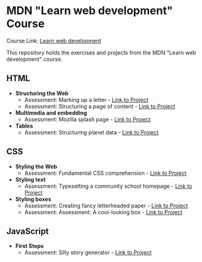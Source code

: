 # MDN "Learn web development" Course

Course Link: [Learn web development](https://developer.mozilla.org/en-US/docs/Learn)

This repository holds the exercises and projects from the MDN "Learn web development" course.

## HTML
- **Structuring the Web**
    - Assessment: Marking up a letter - [Link to Project](HTML/Assessment%2001%20-%20Marking%20up%20a%20letter)
    - Assessment: Structuring a page of content - [Link to Project](HTML/Assessment%2002%20-%20Structuring%20a%20page%20of%20content)
- **Multimedia and embedding**
    - Assessment: Mozilla splash page - [Link to Project](HTML/Assessment%2003%20-%20Mozilla%20splash%20page)
- **Tables**
    - Assessment: Structuring planet data - [Link to Project](HTML/Assessment%2004%20-%20Structuring%20planet%20data)

## CSS
- **Styling the Web**
    - Assessment: Fundamental CSS comprehension - [Link to Project](https://github.com/diva-D/MDN-learn-web-development/tree/master/CSS/Assessment%2001%20-%20Fundamental%20CSS%20comprehension)
- **Styling text**
    - Assessment: Typesetting a community school homepage - [Link to Project](https://github.com/diva-D/MDN-learn-web-development/tree/master/CSS/Assessment%2002%20-%20Typesetting%20a%20community%20school%20homepage)
- **Styling boxes**
    - Assessment: Creating fancy letterheaded paper - [Link to Project]()
    - Assessment: Assessment: A cool-looking box - [Link to Project]()

## JavaScript
- **First Steps**
    - Assessment: Silly story generator - [Link to Project](https://github.com/diva-D/MDN-learn-web-development/tree/master/JavaScript/Assessment%2001%20-%20Silly%20Story%20Generator)
